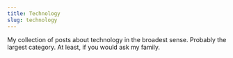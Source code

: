 ```yaml
---
title: Technology
slug: technology
---
```

My collection of posts about technology in the broadest sense.
Probably the largest category. At least, if you would ask my family.